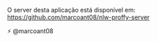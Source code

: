 O server desta aplicação está disponível em: https://github.com/marcoant08/nlw-proffy-server

⚡ @marcoant08
